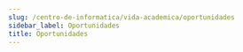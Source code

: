 ```yaml
---
slug: /centro-de-informatica/vida-academica/oportunidades
sidebar_label: Oportunidades
title: Oportunidades
---
```

